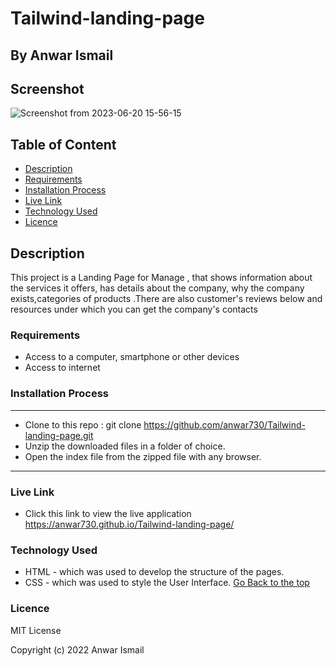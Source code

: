 # Tailwind-landing-page
 ## By Anwar Ismail
## Screenshot
![Screenshot from 2023-06-20 15-56-15](https://github.com/anwar730/Tailwind-landing-page/assets/107399297/e3ed6ce7-b38d-4613-8829-fd191df2c679)




 ## Table of Content
 - [Description](#description)
 - [Requirements](#requirements)
 - [Installation Process](#installation-process)
 - [Live Link](#live-link)
 - [Technology Used](#technology-used)
 - [Licence](#licence)
 ## Description
 <p>This project is a Landing Page for Manage , that shows information about the services it offers, has details about the company, why the company exists,categories of products .There are also customer's reviews below and  resources under which you can get the company's contacts</p>

 ###  Requirements
 * Access to  a computer, smartphone or other devices
 * Access to internet
 ### Installation Process
 ****
* Clone to this repo : git clone https://github.com/anwar730/Tailwind-landing-page.git
* Unzip the downloaded files in a folder of choice.
* Open the index file from the zipped file with any browser.
 ****
### Live Link
- Click this link to view the live application  https://anwar730.github.io/Tailwind-landing-page/
### Technology Used
* HTML - which was used to develop the structure of the pages.
* CSS - which was used to style the User Interface.
[Go Back to the top](#FURNICARE)

### Licence

MIT License

Copyright (c) 2022 Anwar Ismail
